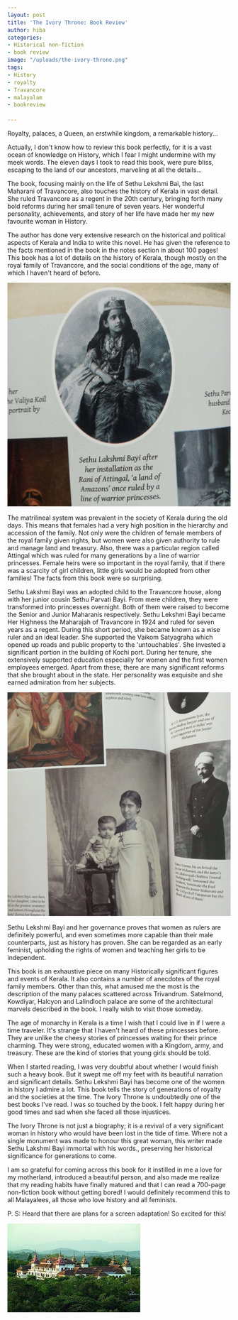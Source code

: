 ```yaml
---
layout: post
title: 'The Ivory Throne: Book Review'
author: hiba
categories:
- Historical non-fiction
- book review
image: "/uploads/the-ivory-throne.png"
tags:
- History
- royalty
- Travancore
- malayalam
- bookreview

---
```

Royalty, palaces, a Queen, an erstwhile kingdom, a remarkable history...

Actually, I don't know how to review this book perfectly, for it is a vast ocean of knowledge on History, which I fear I might undermine with my meek words. The eleven days I took to read this book, were pure bliss, escaping to the land of our ancestors, marveling at all the details...

The book, focusing mainly on the life of Sethu Lekshmi Bai, the last Maharani of Travancore, also touches the history of Kerala in vast detail. She ruled Travancore as a regent in the 20th century, bringing forth many bold reforms during her small tenure of seven years. Her wonderful personality, achievements, and story of her life have made her my new favourite woman in History.

The author has done very extensive research on the historical and political aspects of Kerala and India to write this novel. He has given the reference to the facts mentioned in the book in the notes section in about 100 pages! This book has a lot of details on the history of Kerala, though mostly on the royal family of Travancore, and the social conditions of the age, many of which I haven't heard of before.

![](/uploads/rani-leksmi-bayi.jpg)

The matrilineal system was prevalent in the society of Kerala during the old days. This means that females had a very high position in the hierarchy and accession of the family. Not only were the children of female members of the royal family given rights, but women were also given authority to rule and manage land and treasury. Also, there was a particular region called Attingal which was ruled for many generations by a line of warrior princesses. Female heirs were so important in the royal family, that if there was a scarcity of girl children, little girls would be adopted from other families! The facts from this book were so surprising.

Sethu Lakshmi Bayi was an adopted child to the Travancore house, along with her junior cousin Sethu Parvati Bayi. From mere children, they were transformed into princesses overnight. Both of them were raised to become the Senior and Junior Maharanis respectively. Sethu Lekshmi Bayi became Her Highness the Maharajah of Travancore in 1924 and ruled for seven years as a regent. During this short period, she became known as a wise ruler and an ideal leader. She supported the Vaikom Satyagraha which opened up roads and public property to the 'untouchables'. She invested a significant portion in the building of Kochi port. During her tenure, she extensively supported education especially for women and the first women employees emerged. Apart from these, there are many significant reforms that she brought about in the state. Her personality was exquisite and she earned admiration from her subjects.

![](/uploads/queen-of-travancore.jpg)

Sethu Lekshmi Bayi and her governance proves that women as rulers are definitely powerful, and even sometimes more capable than their male counterparts, just as history has proven. She can be regarded as an early feminist, upholding the rights of women and teaching her girls to be independent.

This book is an exhaustive piece on many Historically significant figures and events of Kerala. It also contains a number of anecdotes of the royal family members. Other than this, what amused me the most is the description of the many palaces scattered across Trivandrum. Satelmond, Kowdiyar, Halcyon and Lalindloch palace are some of the architectural marvels described in the book. I really wish to visit those someday.

The age of monarchy in Kerala is a time I wish that I could live in if I were a time traveler. It's strange that I haven't heard of these princesses before. They are unlike the cheesy stories of princesses waiting for their prince charming. They were strong, educated women with a Kingdom, army, and treasury. These are the kind of stories that young girls should be told.

When I started reading, I was very doubtful about whether I would finish such a heavy book. But it swept me off my feet with its beautiful narration and significant details. Sethu Lekshmi Bayi has become one of the women in history I admire a lot. This book tells the story of generations of royalty and the societies at the time. The Ivory Throne is undoubtedly one of the best books I've read. I was so touched by the book. I felt happy during her good times and sad when she faced all those injustices.

The Ivory Throne is not just a biography; it is a revival of a very significant woman in history who would have been lost in the tide of time. Where not a single monument was made to honour this great woman, this writer made Sethu Lakshmi Bayi immortal with his words., preserving her historical significance for generations to come.

I am so grateful for coming across this book for it instilled in me a love for my motherland, introduced a beautiful person, and also made me realize that my reading habits have finally matured and that  I can read a 700-page non-fiction book without getting bored! I would definitely recommend this to all Malayalees, all those who love history and all feminists.

P. S: Heard that there are plans for a screen adaptation! So excited for this!

![](/uploads/lalindloch-palace.jpg)
